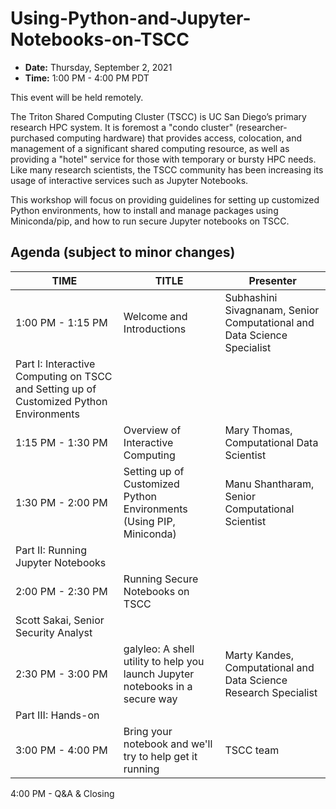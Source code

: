 # Using-Python-and-Jupyter-Notebooks-on-TSCC

* **Date:**  Thursday, September 2, 2021
* **Time:** 1:00 PM - 4:00 PM PDT

This event will be held remotely.

The Triton Shared Computing Cluster (TSCC) is UC San Diego’s primary research HPC system. It is foremost a "condo cluster" (researcher-purchased computing hardware) that provides access, colocation, and management of a significant shared computing resource, as well as providing a "hotel" service for those with temporary or bursty HPC needs. Like many research scientists, the TSCC community has been increasing its usage of interactive services such as Jupyter Notebooks.

This workshop will focus on providing guidelines for setting up customized Python environments, how to install and manage packages using Miniconda/pip, and how to run secure Jupyter notebooks on TSCC.

## Agenda (subject to minor changes)
| **TIME** |  **TITLE** | **Presenter** |
| ----- | -----  | ----- |
| 1:00 PM - 1:15 PM  |  Welcome and Introductions | Subhashini Sivagnanam, Senior Computational and Data Science Specialist | 
 | Part I: Interactive Computing on TSCC and Setting up of Customized Python Environments |  | 
 | 1:15 PM - 1:30 PM  |  Overview of Interactive Computing | Mary Thomas, Computational Data Scientist | 
 | 1:30 PM - 2:00 PM  |  Setting up of Customized Python Environments (Using PIP, Miniconda) | Manu Shantharam, Senior Computational Scientist | 
 | Part II: Running Jupyter Notebooks |  | 
 | 2:00 PM - 2:30 PM  |  Running Secure Notebooks on TSCC
 | Scott Sakai, Senior Security Analyst
 | 2:30 PM - 3:00 PM  |  galyleo: A shell utility to help you launch Jupyter notebooks in a secure way | Marty Kandes, Computational and Data Science Research Specialist | 
 | Part III: Hands-on |
 | 3:00 PM - 4:00 PM  |  Bring your notebook and we'll try to help get it running | TSCC team | 
4:00 PM - Q&A & Closing
